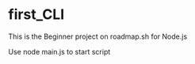 # first_CLI
This is the Beginner project on roadmap.sh for Node.js

Use node main.js to start script

